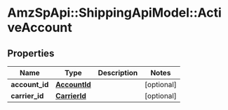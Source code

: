 # AmzSpApi::ShippingApiModel::ActiveAccount

## Properties
Name | Type | Description | Notes
------------ | ------------- | ------------- | -------------
**account_id** | [**AccountId**](AccountId.md) |  | [optional] 
**carrier_id** | [**CarrierId**](CarrierId.md) |  | [optional] 

